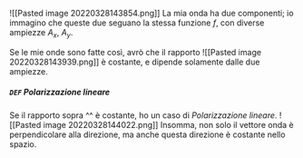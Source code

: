 ![[Pasted image 20220328143854.png]]
La mia onda ha due componenti; io immagino che queste due seguano la stessa funzione $f$, con diverse ampiezze $A_x$, $A_y$.

Se le mie onde sono fatte così, avrò che il rapporto 
![[Pasted image 20220328143939.png]]
è costante, e dipende solamente dalle due ampiezze.

##### `DEF` Polarizzazione lineare
Se il rapporto sopra ^^ è costante, ho un caso di _Polarizzazione lineare_.
![[Pasted image 20220328144022.png]]
Insomma, non solo il vettore onda è perpendicolare alla direzione, ma anche questa direzione è costante nello spazio.
